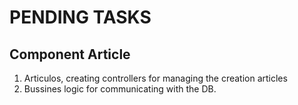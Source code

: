 # PENDING TASKS

## Component Article
1. Articulos, creating controllers for managing the creation articles
2. Bussines logic for communicating with the DB. 